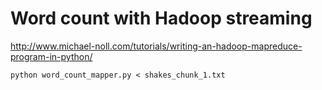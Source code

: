 # Word count with Hadoop streaming 

http://www.michael-noll.com/tutorials/writing-an-hadoop-mapreduce-program-in-python/


```
python word_count_mapper.py < shakes_chunk_1.txt 
```
